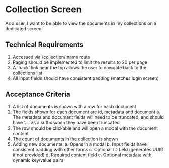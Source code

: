 # Collection Screen

As a user, I want to be able to view the documents in my collections on a dedicated screen.

## Technical Requirements

1. Accessed via /collection/:name route
2. Paging should be implemented to limit the results to 20 per page
3. A 'back' link near the top allows the user to navigate back to the collections list
4. All input fields should have consistent padding (matches login screen)

## Acceptance Criteria

1. A list of documents is shown with a row for each document
2. The fields shown for each document are id, metadata and document
  a. The metadata and document fields will need to be truncated, and should have '...' as a suffix when they have been truncated
3. The row should be clickable and will open a modal with the document content
4. The count of documents in the collection is shown
5. Adding new documents:
  a. Opens in a modal
  b. Input fields have consistent padding with other forms
  c. Optional ID field (generates UUID if not provided)
  d. Required content field
  e. Optional metadata with dynamic key/value pairs

